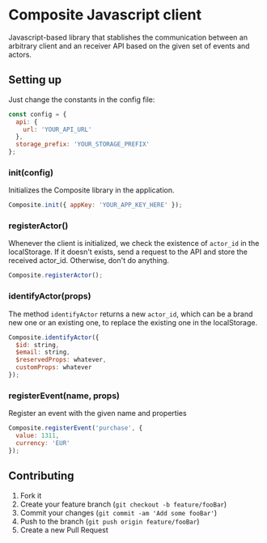 # Composite Javascript client

Javascript-based library that stablishes the communication between an arbitrary client and an receiver API based on the given set of events and actors.

## Setting up

Just change the constants in the config file:

```js
const config = {
  api: {
    url: 'YOUR_API_URL'
  },
  storage_prefix: 'YOUR_STORAGE_PREFIX'
};
```

### init(config)

Initializes the Composite library in the application.

```js
Composite.init({ appKey: 'YOUR_APP_KEY_HERE' });
```

### registerActor()

Whenever the client is initialized, we check the existence of `actor_id` in the localStorage. If it doesn't exists, send a request to the API and store the received actor_id. Otherwise, don't do anything.

```js
Composite.registerActor();
```

### identifyActor(props)

The method `identifyActor` returns a new `actor_id`, which can be a brand new one or an existing one, to replace the existing one in the localStorage.

```js
Composite.identifyActor({
  $id: string,
  $email: string,
  $reservedProps: whatever,
  customProps: whatever
});
```

### registerEvent(name, props)

Register an event with the given name and properties

```js
Composite.registerEvent('purchase', {
  value: 1311,
  currency: 'EUR'
});
```

## Contributing

1. Fork it
2. Create your feature branch (`git checkout -b feature/fooBar`)
3. Commit your changes (`git commit -am 'Add some fooBar'`)
4. Push to the branch (`git push origin feature/fooBar`)
5. Create a new Pull Request
